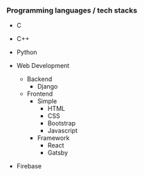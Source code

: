 ### Programming languages / tech stacks

- C
- C++
- Python

- Web Development
  - Backend
    - Django
  - Frontend
    - Simple
      - HTML
      - CSS
      - Bootstrap
      - Javascript
    - Framework
      - React
      - Gatsby
- Firebase
